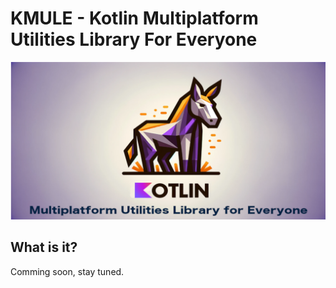 # KMULE - Kotlin Multiplatform Utilities Library For Everyone

<img src="https://github.com/ipirangad3v/kmule/blob/main/images/kmule.png"/>

## What is it?

Comming soon, stay tuned.
